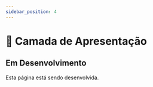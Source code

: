 ```yaml
---
sidebar_position: 4
---
```


# 🎨 Camada de Apresentação

## Em Desenvolvimento
Esta página está sendo desenvolvida.
